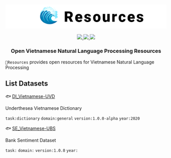 <p align="center">
<br/>
<img src="docs/images/underthesea_resources.png"/>
<br/>
</p>

<p align="center">
  <a href="LICENSE">
    <img src="https://img.shields.io/badge/license-GPLv3-blue"/>
  </a>
  <a href="#">
    <img src="https://img.shields.io/badge/release-v1.0.0-blue"/>
  </a>
  <a href="#">
    <img src="https://img.shields.io/badge/datasets-2-brightgreen"/>
  </a>
</p>

<h3 align="center">
Open Vietnamese Natural Language Processing Resources
</h3>

`🌊Resources` provides open resources for Vietnamese Natural Language Processing

## List Datasets

🐟 [DI_Vietnamese-UVD](DI_Vietnamese-UVD)

Underthesea Vietnamese Dictionary

`task:dictionary` `domain:general` `version:1.0.0-alpha` `year:2020`

🐟 [SE_Vietnamese-UBS](SE_Vietnamese-UBS)

Bank Sentiment Dataset

`task:` `domain:` `version:1.0.0` `year:`

